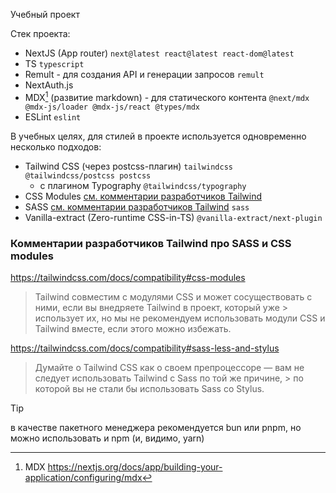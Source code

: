Учебный проект


Стек проекта:
* NextJS (App router) `next@latest react@latest react-dom@latest`
* TS `typescript`
* Remult - для создания API и генерации запросов `remult`
* NextAuth.js 
* MDX[^1] (развитие markdown) - для статического контента  `@next/mdx @mdx-js/loader @mdx-js/react @types/mdx`
* ESLint `eslint`

В учебных целях, для стилей в проекте используется одновременно несколько подходов:
* Tailwind CSS (через postcss-плагин) `tailwindcss @tailwindcss/postcss postcss`
  * с плагином Typography `@tailwindcss/typography` 
* CSS Modules [см. комментарии разработчиков Tailwind](#tailwind-css-modules) 
* SASS [см. комментарии разработчиков Tailwind](#tailwind-sass)  `sass`
* Vanilla-extract (Zero-runtime CSS-in-TS) `@vanilla-extract/next-plugin`
  



[^1]: MDX https://nextjs.org/docs/app/building-your-application/configuring/mdx

### Комментарии разработчиков Tailwind про SASS и CSS modules 
<a name="tailwind-css-modules"></a>
https://tailwindcss.com/docs/compatibility#css-modules
> Tailwind совместим с модулями CSS и может сосуществовать с ними, если вы внедряете Tailwind в проект, который уже > использует их, но мы не рекомендуем использовать модули CSS и Tailwind вместе, если этого можно избежать.

<a name="tailwind-sass"></a>
https://tailwindcss.com/docs/compatibility#sass-less-and-stylus
> Думайте о Tailwind CSS как о своем препроцессоре — вам не следует использовать Tailwind с Sass по той же причине, > по которой вы не стали бы использовать Sass со Stylus.

> [!TIP]
> в качестве пакетного менеджера  рекомендуется bun или pnpm, но можно использовать и npm (и, видимо, yarn) 